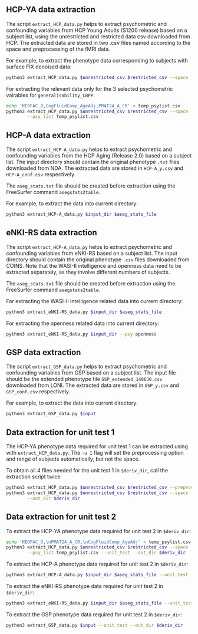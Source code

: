 ## HCP-YA data extraction

The script `extract_HCP_data.py` helps to extract psychometric and confounding variables from HCP Young Adults (S1200 release) based on a subject list, using the unrestricted and restricted data csv downloaded from HCP. The extracted data are stored in two .csv files named according to the space and preprocessing of the fMRI data.

For example, to extract the phenotype data corresponding to subjects with surface FIX denoised data:

```bash
python3 extract_HCP_data.py $unrestricted_csv $restricted_csv --space 'surf' --preproc 'fix'
```

For extracting the relevant data only for the 3 selected psychometric vairables for `generalisability_CBPP`:

```bash
echo 'NEOFAC_O,CogFluidComp_AgeAdj,PMAT24_A_CR' > temp_psylist.csv
python3 extract_HCP_data.py $unrestricted_csv $restricted_csv --space 'MNI' --preproc 'fix_wmcsf' \
        --psy_list temp_psylist.csv
```

## HCP-A data extraction

The script `extract_HCP-A_data.py` helps to extract psychometric and confounding variables from the HCP Aging (Release 2.0) based on a subject list. The input directory should contain the original phenotype `.txt` files downloaded from NDA. The extracted data are stored in `HCP-A_y.csv` and `HCP-A_conf.csv` respectively.

The `aseg_stats.txt` file should be created before extraction using the FreeSurfer command `asegstats2table`.

For example, to extract the data into current directory:

```bash
python3 extract_HCP-A_data.py $input_dir $aseg_stats_file
```

## eNKI-RS data extraction

The script `extract_HCP-A_data.py` helps to extract psychometric and confounding variables from eNKI-RS based on a subject list. The input directory should contain the original phenotype `.csv` files downloaded from COINS. Note that the WASI-II intelligence and openness data need to be extracted separately, as they involve different numbers of subjects.

The `aseg_stats.txt` file should be created before extraction using the FreeSurfer command `asegstats2table`.

For extracting the WASI-II intelligence related data into current directory:

```bash
python3 extract_eNKI-RS_data.py $input_dir $aseg_stats_file
```

For extracting the openness related data into current directory:

```bash
python3 extract_eNKI-RS_data.py $input_dir --psy openness
```

## GSP data extraction

The script `extract_GSP_data.py` helps to extract psychometric and confounding variables from GSP based on a subject list. The input file should be the extended phenotype file `GSP_extended_140630.csv` downloaded from LONI. The extracted data are stored in `GSP_y.csv` and `GSP_conf.csv` respectively.

For example, to extract the data into current directory:

```bash
python3 extract_GSP_data.py $input
```

## Data extraction for unit test 1

The HCP-YA phenotype data required for unit test 1 can be extracted using with `extract_HCP_data.py`. The `-u 1` flag will set the preprocessing option and range of subjects automatically, but not the space.

To obtain all 4 files needed for the unit test 1 in `$deriv_dir`, call the extraction script twice:

```bash
python3 extract_HCP_data.py $unrestricted_csv $restricted_csv --preproc 'gsr' --unit_test --out_dir $deriv_dir
python3 extract_HCP_data.py $unrestricted_csv $restricted_csv --space 'MNI' --preproc 'fix_wmcsf' --unit_test \
        --out_dir $deriv_dir
```

## Data extraction for unit test 2

To extract the HCP-YA phenotype data required for unit test 2 in `$deriv_dir`:

```bash
echo 'NEOFAC_O,\nPMAT24_A_CR,\nCogFluidComp_AgeAdj' > temp_psylist.csv
python3 extract_HCP_data.py $unrestricted_csv $restricted_csv --space 'MNI' --preproc 'fix_wmcsf' \
        --psy_list temp_psylist.csv --unit_test --out_dir $deriv_dir
```

To extract the HCP-A phenotype data required for unit test 2 in `$deriv_dir`:

```bash
python3 extract_HCP-A_data.py $input_dir $aseg_stats_file --unit_test --out_dir $deriv_dir
```

To extract the eNKI-RS phenotype data required for unit test 2 in `$deriv_dir`:

```bash
python3 extract_eNKI-RS_data.py $input_dir $aseg_stats_file --unit_test --out_dir $deriv_dir
```
To extract the GSP phenotype data required for unit test 2 in `$deriv_dir`:

```bash
python3 extract_GSP_data.py $input --unit_test --out_dir $deriv_dir
```